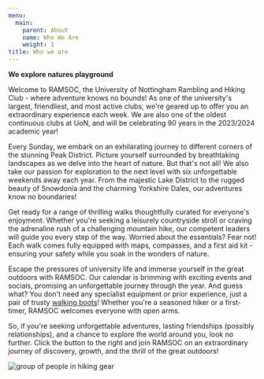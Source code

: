 ```yaml
---
menu:
  main:
    parent: About
    name: Who We Are
    weight: 1
title: Who we are
---
```


**We explore natures playground**

Welcome to RAMSOC, the University of Nottingham Rambling and Hiking Club - where adventure knows no bounds! As one of the university's largest, friendliest, and most active clubs, we're geared up to offer you an extraordinary experience each week. We are also one of the oldest continuous clubs at UoN, and will be celebrating 90 years in the 2023/2024 academic year!

Every Sunday, we embark on an exhilarating journey to different corners of the stunning Peak District. Picture yourself surrounded by breathtaking landscapes as we delve into the heart of nature. But that's not all! We also take our passion for exploration to the next level with six unforgettable weekends away each year. From the majestic Lake District to the rugged beauty of Snowdonia and the charming Yorkshire Dales, our adventures know no boundaries!

Get ready for a range of thrilling walks thoughtfully curated for everyone's enjoyment. Whether you're seeking a leisurely countryside stroll or craving the adrenaline rush of a challenging mountain hike, our competent leaders will guide you every step of the way. Worried about the essentials? Fear not! Each walk comes fully equipped with maps, compasses, and a first aid kit - ensuring your safety while you soak in the wonders of nature.

Escape the pressures of university life and immerse yourself in the great outdoors with RAMSOC. Our calendar is brimming with exciting events and socials, promising an unforgettable journey through the year. And guess what? You don't need any specialist equipment or prior experience, just a pair of trusty [walking boots](/gear/)! Whether you're a seasoned hiker or a first-timer, RAMSOC welcomes everyone with open arms.

So, if you're seeking unforgettable adventures, lasting friendships (possibly relationships), and a chance to explore the world around you, look no further. Click the button to the right and join RAMSOC on an extraordinary journey of discovery, growth, and the thrill of the great outdoors!

![group of people in hiking gear](./DSC01895.jpg)